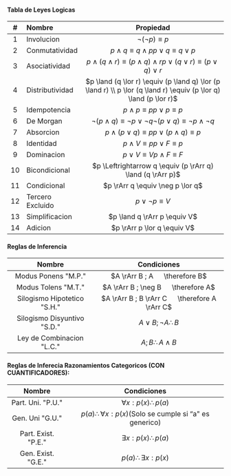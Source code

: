 #### **Tabla de Leyes Logicas**

| **#** | **Nombre**       |                                                   **Propiedad**                                                   |
|:-----:|:-----------------|:-----------------------------------------------------------------------------------------------------------------:|
|   1   | Involucion       |                                              $\neg(\neg p) \equiv p$                                              |
|   2   | Conmutatividad   |                              $p \land q \equiv q \land p   p \lor q \equiv q \lor p$                              |
|   3   | Asociatividad    |           $p \land (q \land r) \equiv (p \land q) \land r   p \lor (q \lor r) \equiv (p \lor q) \lor r$           |
|   4   | Distributividad  | $p \land (q \lor r) \equiv (p \land q) \lor (p \land r) \\ p \lor (q \land r) \equiv (p \lor q) \land (p \lor r)$ |
|   5   | Idempotencia     |                                     $p \land p \equiv p   p \lor p \equiv p$                                      |
|   6   | De Morgan        |             $\neg (p \land q) \equiv \neg p \lor \neg q   \neg(p \lor q) \equiv \neg p \land \neg q$              |
|   7   | Absorcion        |                           $p \land (p \lor q) \equiv p   p \lor  (p \land q) \equiv p$                            |
|   8   | Identidad        |                                     $p \land V \equiv p   p \lor F \equiv p$                                      |
|   9   | Dominacion       |                                     $p \lor V \equiv V   p \land F \equiv F$                                      |
|  10   | Bicondicional    |                      $p \Leftrightarrow q \equiv (p \rArr q) \land (q \rArr p)$                       |
|  11   | Condicional      |                                      $p \rArr q \equiv \neg p \lor q$                                       |
|  12   | Tercero Excluido |                                             $p \lor \neg p \equiv V$                                              |
|  13   | Simplificacion   |                                        $p \land q \rArr p \equiv V$                                         |
|  14   | Adicion          |                                         $p \rArr p \lor q \equiv V$                                         |


#### **Reglas de Inferencia**

|         **Nombre**          |                         **Condiciones**                          |
|:---------------------------:|:----------------------------------------------------------------:|
|     Modus Ponens "M.P."     |               $A \rArr B ; A   \therefore B$               |
|     Modus Tolens "M.T."     |            $A \rArr B ; \neg B   \therefore A$             |
| Silogismo Hipotetico "S.H." | $A \rArr B ; B \rArr C   \therefore A \rArr C$ |
| Silogismo Disyuntivo "S.D." |                $A \lor B ; \neg A   \therefore B$                |
|  Ley de Combinacion "L.C."  |                  $A ; B   \therefore A \land B$                  |

#### **Reglas de Inferecia Razonamientos Categoricos (CON CUANTIFICADORES):**


|              **Nombre**              |                                **Condiciones**                                |
|:------------------------------------:|:-----------------------------------------------------------------------------:|
|  Part. Uni. "P.U."  |                       $\forall x: p(x) \therefore p(a)$                       |
|   Gen. Uni "G.U."    | $p(a) \therefore \forall x: p(x) \text{(Solo se cumple si ``a" es generico)}$ |
| Part. Exist. "P.E." |                       $\exists x: p(x) \therefore p(a)$                       |
|  Gen. Exist. "G.E."   |                       $p(a) \therefore \exists x: p(x)$                       |
